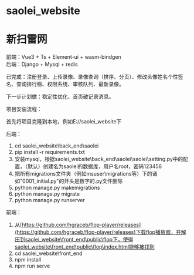 # saolei_website
# 新扫雷网

前端：Vue3 + Ts + Element-ui + wasm-bindgen  
后端：Django + Mysql + redis  

已完成：注册登录、上传录像、录像查询（排序、分页）、修改头像姓名个性签名、查询排行榜、权限系统、审核队列、最新录像。

下一步计划做：稳定性优化、首页破记录消息。

项目安装流程：

首先将项目克隆到本地，例如E://saolei_website下

后端：
1. cd saolei_website\back_end\saolei
1. pip install -r requirements.txt
1. 安装mysql，根据saolei_website\back_end\saolei\saolei\setting.py中的配置，（默认）创建名为saolei的数据库，用户名root，密码123456
1. 把所有migrations文件夹（例如msuser\migrations等）下的诸如"0001_initial.py"的开头是数字的.py文件删除
1. python manage.py makemigrations
1. python manage.py migrate
1. python manage.py runserver

前端：
1. 从[https://github.com/hgraceb/flop-player/releases](https://github.com/hgraceb/flop-player/releases)下载flop播放器，并解压到saolei_website\front_end\public\flop下，使得saolei_website\front_end\public\flop\index.html能够被找到
1. cd saolei_website\front_end
1. npm install
1. npm run serve


